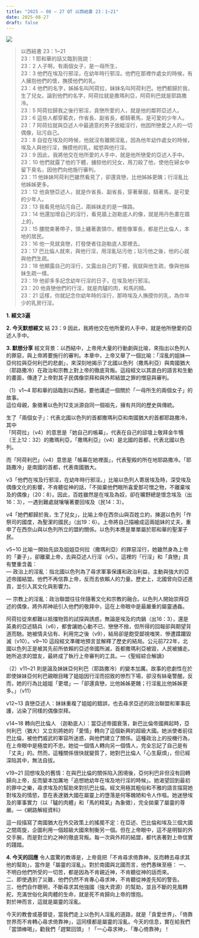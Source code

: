 ```yaml
---
title: "2025 – 08 – 27 QT 以西結書 23：1~21"
date: 2025-08-27
draft: false
---
```


![](/images/qt.jpg)
> 以西結書 23：1~21  
> 23：1 耶和華的話又臨到我說：  
> 23：2 人子啊，有兩個女子，是一母所生，  
> 23：3 他們在埃及行邪淫，在幼年時行邪淫。他們在那裡作處女的時候，有人擁抱他們的懷，撫摸他們的乳。  
> 23：4 他們的名字，姊姊名叫阿荷拉，妹妹名叫阿荷利巴。他們都歸於我，生了兒女。論到他們的名字，阿荷拉就是撒瑪利亞，阿荷利巴就是耶路撒冷。  
> 23：5 阿荷拉歸我之後行邪淫，貪戀所愛的人，就是他的鄰邦亞述人。  
> 23：6 這些人都穿藍衣，作省長、副省長，都騎著馬，是可愛的少年人。  
> 23：7 阿荷拉就與亞述人中最適意的男子放縱淫行，他因所戀愛之人的一切偶像，玷污自己。  
> 23：8 自從在埃及的時候，他就沒有離開淫亂，因為他年幼作處女的時候，埃及人與他行淫，撫摸他的乳，縱慾與他行淫。  
> 23：9 因此，我將他交在他所愛的人手中，就是他所戀愛的亞述人手中。  
> 23：10 他們就露了他的下體，擄掠他的兒女，用刀殺了他，使他在婦女中留下臭名，因他們向他施行審判。  
> 23：11 他妹妹阿荷利巴雖然看見了，卻還貪戀，比他姊姊更醜；行淫亂比他姊姊更多。  
> 23：12 他貪戀亞述人，就是作省長、副省長，穿著華服，騎著馬，是可愛的少年人。  
> 23：13 我看見他玷污自己，兩姊妹走的是一條路。  
> 23：14 他還加增自己的淫行，看見牆上迦勒底人的像，就是用丹色畫在牆上的，  
> 23：15 腰間束著帶子，頭上纏著裹頭巾，體態像軍長，都是巴比倫人，本地的居民。  
> 23：16 他一見就貪戀，打發使者往迦勒底人那裡去。  
> 23：17 巴比倫人就來，與他行淫，用淫亂玷污他；玷污他之後，他的心就與他們生疏。  
> 23：18 他顯露自己的淫行，又露出自己的下體，我就與他生疏，像與他姊妹生疏一樣。  
> 23：19 他卻多多記念幼年行淫的日子，在埃及地行邪淫。  
> 23：20 他貪戀他們的行淫，就是肉驢的肉，和馬的精。  
> 23：21 這樣，你就記念你幼年時的淫行，那時埃及人撫摸你的乳，為你年少的乳房行淫。



**1. 經文3遍**

**2. 今天默想經文**
結 23：9 因此，我將他交在他所愛的人手中，就是他所戀愛的亞述人手中。 

**3. 默想分享**
經文背景：以西結中，上帝用大量的行動劇與比喻，來指出以色列人的罪惡，與上帝將要施行的審判。本章中，上帝又舉了一個比喻：「淫亂的姐妹—亞何拉與亞何利巴的悲劇」，來深刻地揭示了北國以色列（撒馬利亞）與南國猶大（耶路撒冷）在政治和宗教上對上帝的徹底背叛。這段經文以其直白的語言和生動的畫面，傳達了上帝對其子民偶像崇拜和與外邦結盟之罪的憎惡與審判。

（1）v1\~4 耶和華的話臨到以西結，要他講述一個關於「一母所生的兩個女子」的故事。  
這位母親，象徵著以色列12支派源自同一個祖先，擁有共同的歷史與傳統。

生了「兩個女子」：代表北國以色列的首都撒瑪利亞和南國猶大的首都耶路撒冷，其中  
「阿荷拉」（v4）的意思是「她自己的帳幕」，代表在自己的邱壇上敬拜金牛犢（王上12：32）的撒瑪利亞，「撒瑪利亞」（v4）是北國的首都，代表北國以色列。

而「阿荷利巴」（v4）意思是「帳幕在她裡面」，代表聖殿的所在地耶路撒冷。「耶路撒冷」是南國的首都，代表南國猶大。

v3「他們在埃及行邪淫，在幼年時行邪淫。」比喻以色列人寄居埃及時，深受埃及偶像文化的影響，不肯聽從神的話，「不拋棄他們眼所喜愛那可憎之物，不離棄埃及的偶像」（20：8）。因此，百姓雖然是在埃及為奴，卻在曠野總是懷念埃及（出16：3），一遇到難處就嚷嚷著要回埃及（民14：3）。

v4「她們都歸於我，生了兒女」，比喻上帝在西奈山與百姓立約，揀選以色列「作祭司的國度，為聖潔的國民」（出19：6）。上帝將自己描繪成這兩姐妹的丈夫，重申了在西奈山與以色列所立的盟約關係。以色列本應是單單屬於耶和華的聖潔子民。

v5\~10 比喻一開始先談及姐姐亞何拉（撒瑪利亞）的罪惡淫行，她雖然身為上帝的「妻子」，卻離棄上帝，去與亞述人行淫（v5）。這裡的「行淫」和「貪戀」具有雙重含義：  
— 政治上的淫亂：指北國以色列為了尋求軍事保護和政治利益，主動與強大的亞述帝國結盟。他們不再信靠上帝，反而去依賴人的力量。歷史上，北國曾向亞述進貢，並引入其文化與影響力。

— 宗教上的淫亂：政治聯盟往往伴隨著文化和宗教的融合。以色列人開始崇拜亞述的偶像，將外邦神祇引入他們的敬拜中，這在上帝眼中是最嚴重的屬靈通姦。

阿荷拉從來都難以抵擋物質的試探與誘惑，無論是埃及的肉鍋（出16：3），還是英勇的亞述騎兵（v6），都會讓她心動不已、戀戀不捨，但所得的回報卻與期望背道而馳。她被情夫佔有、利用完之後（v9），結局卻是飽受鄙視嗤笑、慘遭蹂躪毀滅（v10）。v9\~10 這段經文準確地預言並解釋了歷史的結局。公元前722年，北國以色列正是被其先前所依賴的亞述帝國所滅，首都撒瑪利亞被毀，人民被擄走。她所追求的盟友，最終成了執行上帝審判的工具。—《聖經綜合解讀》

（2）v11\~21 則是論及妹妹亞何利巴（耶路撒冷）的變本加厲。故事的悲劇性在於即使妹妹亞何利巴親眼目睹了姐姐因行淫而招致的慘烈下場，卻沒有絲毫警醒。反而，她的行為比姐姐「更壞」—「卻還貪戀，比他姊姊更醜；行淫亂比他姊姊更多。」（v11）

v12\~13 貪戀亞述人：妹妹重複了姐姐的錯誤，也去尋求亞述的政治聯盟和軍事庇護，沾染了同樣的偶像崇拜。

v14\~18 轉向巴比倫人 （迦勒底人）：當亞述帝國衰落，新巴比倫帝國興起時，亞何利巴（猶大）又立刻將她的「愛情」轉向了這個新興的超級大國。她派使者前往巴比倫，被他們威武的軍容所迷惑，與他們建立了關係。這種政治上的投機行為，在上帝眼中是極度的不忠。她從一個情人轉向另一個情人，完全忘記了自己是有「丈夫」的。然而，這種關係很快就變質了，她對巴比倫人「心生厭煩」，但已經深陷其中，無法自拔。

v19\~21 回想埃及的舊情：在與巴比倫的關係陷入困境後，亞何利巴非但沒有回轉歸向上帝，反而變本加厲地「追想她幼年在埃及地行淫的時候」。她渴望回到最初的罪中之樂，尋求埃及的幫助來對抗巴比倫。經文用極其粗俗和不雅的語言描寫她對埃及的情慾，意在表達猶大國在屬靈上的墮落是何等醜陋和令人作嘔。她迷戀埃及的軍事實力（以「驢的肉體」和「馬的精氣」為象徵），完全拋棄了屬靈的尊嚴。—《網路解經資料》

這一段描寫了南國猶大在外交政策上的搖擺不定：在亞述、巴比倫和埃及三個大國之間周旋，企圖利用一個超級大國來制衡另一個。但在上帝眼中，這不是明智的外交手腕，而是對立約之神的徹底背叛。每一次與外邦的結盟，都代表著對上帝信實的踐踏。

**4. 今天的回應**
令人震驚的教導是，上帝竟把「不肯尋求倚靠神，反而轉去尋求其他的幫助」，當作是「屬靈的淫亂」。對於南國與北國而言，他們愚昧至極：
一、不明白他們所受的一切苦，都是因為不肯親近神，不肯聽從神的話而來。  
二、即使遇到了災難，他們仍然不肯專心尋求神，不肯聽從神差先知的警告。  
三、他們自作聰明，不斷尋求其他強國（強大資源）的幫助，並且不斷的見風轉舵，充滿世俗化與肉體的生命，就是死不肯歸向上帝的懷抱。  
對於神而言，這就是屬靈的淫亂。

今天的教會或基督徒，當我們走上以色列人淫亂的道路，就是「貪愛世界」、「倚靠世界而不肯轉心尋求倚靠神」，這同樣都是屬靈的淫亂。今天的信息，實在給我們「當頭棒喝」，勸我們「趕緊回頭」！「一心尋求神」、「專心倚靠神」！

